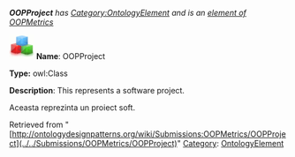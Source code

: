 ___OOPProject__ has [Category:OntologyElement](../../Category/OntologyElement "Category:OntologyElement") and is an [element of](../../Property/ElementOf "Property:ElementOf") [OOPMetrics](../../Submissions/OOPMetrics "Submissions:OOPMetrics")_


  




[![Class](../../images/thumb/2/27/Class.gif/45px-Class.gif)](../../Image/Class.gif "Class")
__Name__: OOPProject 


__Type:__ owl:Class 


__Description__: This represents a software project.


  



Aceasta reprezinta un proiect soft. 





Retrieved from "[http://ontologydesignpatterns.org/wiki/Submissions:OOPMetrics/OOPProject](../../Submissions/OOPMetrics/OOPProject)"
 [Category](http://ontologydesignpatterns.org/wiki/Special:Categories "Special:Categories"): [OntologyElement](../../Category/OntologyElement "Category:OntologyElement")
